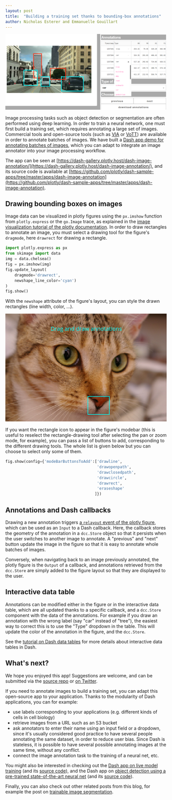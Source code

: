 ```yaml
---
layout: post
title:  "Building a training set thanks to bounding-box annotations"
author:	Nicholas Esterer and Emmanuelle Gouillart
---
```


![Screenshot of bounding box app](/assets/bounding-box-app.png)

Image processing tasks such as object detection or segmentation are often
performed using deep learning. In order to train a neural network, one must first
build a training set, which requires annotating a large set of images.
Commercial tools and open-source tools (such as [VIA](http://www.robots.ox.ac.uk/~vgg/software/via/)
or [VoTT](https://github.com/microsoft/VoTT)) are available in order to annotate batches of images.
We have built a [Dash app demo for annotating batches of images](https://dash-gallery.plotly.host/dash-image-annotation/),
which you can adapt to integrate an image annotator into your image processing
workflow.

The app can be seen at [https://dash-gallery.plotly.host/dash-image-annotation/](https://dash-gallery.plotly.host/dash-image-annotation/),
and its source code is available at
[https://github.com/plotly/dash-sample-apps/tree/master/apps/dash-image-annotation](https://github.com/plotly/dash-sample-apps/tree/master/apps/dash-image-annotation).


## Drawing bounding boxes on images

Image data can be visualized in plotly figures using the `px.imshow` function
from `plotly.express` or the `go.Image` trace, as explained in the [image
visualization tutorial of the plotly documentation](https://plotly.com/python/imshow/). 
In order to draw rectangles to annotate an image, you must select a drawing
tool for the figure's `dragmode`, here `drawrect` for drawing a rectangle.

```python
import plotly.express as px
from skimage import data
img = data.chelsea()
fig = px.imshow(img)
fig.update_layout(
    dragmode='drawrect',
    newshape_line_color='cyan')
)
fig.show()
```

With the `newshape` attribute of the figure's layout, you can style the drawn
rectangles (line width, color, ...). 

![Screenshot of bounding box app](/assets/imshow-chelsea-bb.png)

If you want the rectangle icon to appear in the figure's modebar (this is useful
to reselect the rectangle-drawing tool after selecting the pan or zoom mode,
for example), you can pass a list of buttons to add, corresponding to the
different drawing tools. The whole list is given below but you can choose to select only
some of them.

```python
fig.show(config={'modeBarButtonsToAdd':['drawline',
                                        'drawopenpath',
                                        'drawclosedpath',
                                        'drawcircle',
                                        'drawrect',
                                        'eraseshape'
                                       ]})
```

## Annotations and Dash callbacks

Drawing a new annotation triggers [a `relayout` event of the plotly figure](https://dash.plotly.com/interactive-graphing),
which can be used as an `Input` to a Dash callback. Here, the callback stores the
geometry of the annotation in a `dcc.Store` object so that it persists when
the user switches to another image to annotate. A "previous" and "next" button
update the image in the figure so that it is easy to annotate whole
batches of images.

Conversely, when navigating back to an image previously annotated, the plotly
figure is the `Output` of a callback, and annotations retrieved from the `dcc.Store`
are simply added to the figure layout so that they are displayed to the user.



## Interactive data table

Annotations can be modified either in the figure or in the interactive data
table, which are all updated thanks to a specific callback, and a `dcc.Store`
component with the data of the annotations. For example if you draw an
annotation with the wrong label (say "car" instead of "tree"), the easiest way to
correct this is to use the "Type" dropdown in the table. This will update the
color of the annotation in the figure, and the `dcc.Store`. 

See the [tutorial on Dash data tables](https://dash.plotly.com/datatable) for more details about
interactive data tables in Dash. 

## What's next? 

We hope you enjoyed this app! Suggestions are welcome, and can be submitted via the [source
repo](https://github.com/plotly/dash-sample-apps/) or [on Twitter](https://twitter.com/EGouillart).


If you need to annotate images to build a training set, you can adapt this
open-source app
to your application. Thanks to the modularity of Dash applications, you can for
example:

* use labels corresponding to your applications (e.g. different kinds of cells
  in cell biology) 
* retrieve images from a URL such as an S3 bucket
* ask annotators to enter their name using an input field or a dropdown,
  since it's usually considered good practice to have several people annotating
  the same dataset, in order to reduce user bias. Since Dash is stateless, it
  is possible to have several possible annotating images at the same time,
  without any conflict.
* connect the image annotation task to the training of a neural net, etc.


You might also be interested in checking out the [Dash app on live model training](https://dash-gallery.plotly.host/dash-live-model-training/) 
(and its [source code](https://github.com/plotly/dash-sample-apps/tree/master/apps/dash-live-model-training)),
and the Dash app on [object detection using a pre-trained state-of-the-art
neural net](https://dash-gallery.plotly.host/dash-detr/) (and its [source code](https://github.com/plotly/dash-detr)).

Finally, you can also check out other related posts from this blog, for
example the post on [trainable image segmentation](https://eoss-image-processing.github.io/2020/06/24/trainable-segmentation.html).
